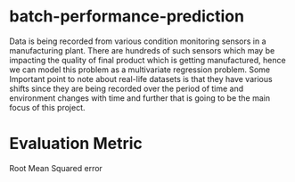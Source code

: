 # batch-performance-prediction

Data is being recorded from various condition monitoring sensors in a manufacturing plant. There are hundreds of such sensors which may be impacting the quality of final product which is getting manufactured, hence we can model this problem as a multivariate regression problem. Some Important point to note about real-life datasets is that they have various shifts since they are being recorded over the period of time and environment changes with time and further that is going to be the main focus of this project.

# Evaluation Metric
Root Mean Squared error
